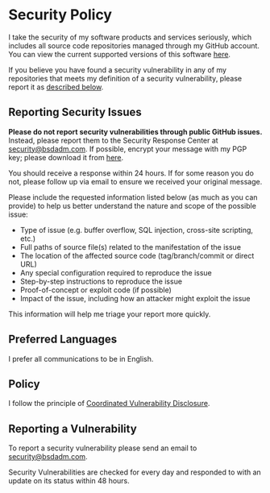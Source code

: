 # Security Policy
I take the security of my software products and services seriously, which includes all source code repositories managed through my GitHub account. You can view the current supported versions of this software [here][supported].

If you believe you have found a security vulnerability in any of my repositories that meets my definition of a security vulnerability, please report it as [described below](#reporting-a-vulnerability).

## Reporting Security Issues

**Please do not report security vulnerabilities through public GitHub issues.** Instead, please
report them to the Security Response Center at [security@bsdadm.com](mailto:security@bsdadm.com).
If possible, encrypt your message with my PGP key; please download it from [here][gpgkey].

You should receive a response within 24 hours. If for some reason you do not, please follow up via
email to ensure we received your original message.

Please include the requested information listed below (as much as you can provide) to help us better
understand the nature and scope of the possible issue:

  * Type of issue (e.g. buffer overflow, SQL injection, cross-site scripting, etc.)
  * Full paths of source file(s) related to the manifestation of the issue
  * The location of the affected source code (tag/branch/commit or direct URL)
  * Any special configuration required to reproduce the issue
  * Step-by-step instructions to reproduce the issue
  * Proof-of-concept or exploit code (if possible)
  * Impact of the issue, including how an attacker might exploit the issue

This information will help me triage your report more quickly.

## Preferred Languages

I prefer all communications to be in English.

## Policy

I follow the principle of [Coordinated Vulnerability Disclosure][cvd].

## Reporting a Vulnerability

To report a security vulnerability please send an email to [security@bsdadm.com](mailto:security@bsdadm.com).

Security Vulnerabilities are checked for every day and responded to with an update on its status within 48 hours.

[supported]: ./SUPPORTED_VERSIONS.md
[gpgkey]: https://bsddadm.com/pubkey.asc
[cvd]: ./docs/Coordinated_Vulnerability_Disclosure.md